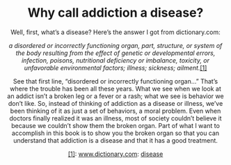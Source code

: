 <center><h1>Why call addiction a disease?</h1><center>

Well, first, what’s a disease? Here’s the answer I got from dictionary.com:

<i> a disordered or incorrectly functioning organ, part, structure, or system of the body resulting from the effect of genetic or developmental errors, infection, poisons, nutritional deficiency or imbalance, toxicity, or unfavorable environmental factors; illness; sickness; ailment.</i><a name="ref1" href="#foot1">[1]</a>

See that first line, “disordered or incorrectly functioning organ…” That’s where the trouble has been all these years. What we see when we look at an addict isn’t a broken leg or a fever or a rash; what we see is behavior we don’t like. So, instead of thinking of addiction as a disease or illness, we’ve been thinking of it as just a set of behaviors, a moral problem. Even when doctors finally realized it was an illness, most of society couldn’t believe it because we couldn’t show them the broken organ. Part of what I want to accomplish in this book is to show you the broken organ so that you can understand that addiction is a disease and that it has a good treatment.

<a name="foot1" href="#ref1">[1]</a>: www.dictionary.com: <a href="https://www.dictionary.com/browse/disease" target="_blank">disease</a>

